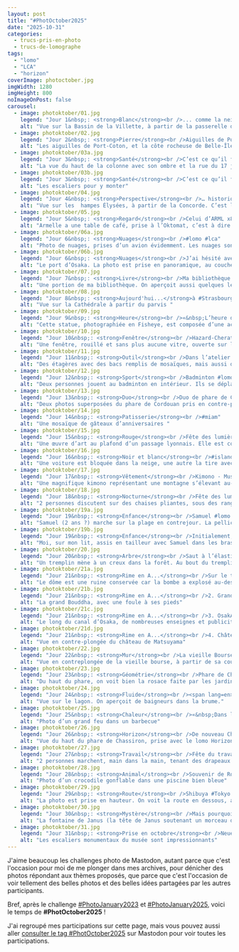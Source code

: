 ```yaml
---
layout: post
title: "#PhotOctober2025"
date: "2025-10-31"
categories: 
  - trucs-pris-en-photo
  - trucs-de-lomographe
tags: 
  - "lomo"
  - "LCA"
  - "horizon"
coverImage: photoctober.jpg
imgWidth: 1280
imgHeight: 800
noImageOnPost: false
carousel: 
  - image: photoktober/01.jpg
    legend: "Jour 1&nbsp;: <strong>Blanc</strong><br />... comme la neige sur la Bassin de la Villette #Paris #Lomo #LCA"
    alt: "Vue sur la Bassin de la Villette, à partir de la passerelle de la Moselle. Le canal est gelé, le quai est enneigé, tout comme les péniches le long du quai."
  - image: photoktober/02.jpg
    legend: "Jour 2&nbsp;: <strong>Pierre</strong><br />Aiguilles de Port-Coton, #BelleIleEnMer #Bretagne #Lomo #LCA"
    alt: "Les aiguilles de Port-Coton, et la côte rocheuse de Belle-Île, dans des tons un peu rouge (à cause de la pellicule)"
  - image: photoktober/03a.jpg
    legend: "Jour 3&nbsp;: <strong>Santé</strong><br />C’est ce qu’il faut avoir pour monter les 285&nbsp;marches de la Colonne de la Victoire #Berlin"
    alt: "La vue du haut de la colonne avec son ombre et la rue du 17 juin et la porte de Brandenburg"
  - image: photoktober/03b.jpg
    legend: "Jour 3&nbsp;: <strong>Santé</strong><br />C’est ce qu’il faut avoir pour monter les 285 marches de la Colonne de la Victoire #Berlin"
    alt: "Les escaliers pour y monter"
  - image: photoktober/04.jpg
    legend: "Jour 4&nbsp;: <strong>Perspective</strong><br />… historique #ChampsElysees #Paris #lomo #LCA"
    alt: "Vue sur les  hampes Élysées, à partir de la Concorde. C’est le soir, les lumières sont allumées et on voit aussi des phares de voitures."
  - image: photoktober/05.jpg
    legend: "Jour 5&nbsp;: <strong>Regard</strong><br />Celui d’ARML x8 🥰 #lomo #oktomat"
    alt: "Armelle a une table de café, prise à l’Oktomat, c’est à dire 8 fois de suite. L’appareil n’est pas parfait, et certaines de 8 cases sont plus ou moins rouges"
  - image: photoktober/06a.jpg
    legend: "Jour 6&nbsp;: <strong>Nuages</strong><br />#lomo #lca"
    alt: "Photo de nuages, prises d’un avion évidemment. Les nuages sont très blancs et lumineux, et le ciel, au-dessus, est très bleu."
  - image: photoktober/06b.jpg
    legend: "Jour 6&nbsp;: <strong>Nuages</strong><br />J’ai hésité avec cette photo du port d’Osaka 😇 #lomo #horizon #osaka"
    alt: "Le port d’Osaka. La photo est prise en panoramique, au coucher du soleil."
  - image: photoktober/07.jpg
    legend: "Jour 7&nbsp;: <strong>Livre</strong><br />Ma bibliothèque (fragment) #Strasbourg #Livres"
    alt: "Une portion de ma bibliothèque. On aperçoit aussi quelques legos, et quelques jeux, mais l’essentiel ce sont bien les livres."
  - image: photoktober/08.jpg
    legend: "Jour 8&nbsp;: <strong>Aujourd'hui...</strong>à #Strasbourg<br />Belles éclaircies ☀️ 18° - Le soleil se couchera à 18h53"
    alt: "Vue sur la Cathédrale à partir du parvis "
  - image: photoktober/09.jpg
    legend: "Jour 9&nbsp;: <strong>Heure</strong><br />«&nbsp;L’heure de tous&nbsp;», Cour du Havre à Paris (Gare St Lazare) #lomo #Fisheye #Paris"
    alt: "Cette statue, photographiée en Fisheye, est composée d’une accumulation d’horloges"
  - image: photoktober/10.jpg
    legend: "Jour 10&nbsp;: <strong>Fenêtre</strong><br />Hazard-Cheratte #urbex #lomo #lca"
    alt: "Une fenêtre, rouillé et sans plus aucune vitre, ouverte sur la nature"
  - image: photoktober/11.jpg
    legend: "Jour 11&nbsp;: <strong>Outil</strong><br />Dans l’atelier d’Invader #streetart"
    alt: "Des étagères avec des bacs remplis de mosaïques, mais aussi des nombres de peintures et divers outils"
  - image: photoktober/12.jpg
    legend: "Jour 12&nbsp;: <strong>Sport</strong><br />Badminton #lomo #lca"
    alt: "Deux personnes jouent au badminton en intérieur. Ils se déplacent donc la photo est floue."
  - image: photoktober/13.jpg
    legend: "Jour 13&nbsp;: <strong>Duo</strong><br />Duo de phare de Cordouan #lomo #lca"
    alt: "Deux photos superposées du phare de Cordouan pris en contre-plongée."
  - image: photoktober/14.jpg
    legend: "Jour 14&nbsp;: <strong>Patisserie</strong><br />#miam"
    alt: "Une mosaïque de gâteaux d’anniversaires "
  - image: photoktober/15.jpg
    legend: "Jour 15&nbsp;: <strong>Rouge</strong><br />Fête des lumières, à Lyon #lomo #lca"
    alt: "Une œuvre d’art au plafond d’un passage lyonnais. Elle est constituée de coulures avec des lampes en tombant comme des gouttes."
  - image: photoktober/16.jpg
    legend: "Jour 16&nbsp;: <strong>Noir et blanc</strong><br />#islande #lomo #lca"
    alt: "Une voiture est bloquée dans la neige, une autre la tire avec un treuil. Rien ne permet de distinguer le sol neigeux du ciel neigeux."
  - image: photoktober/17.jpg
    legend: "Jour 17&nbsp;: <strong>Vêtement</strong><br />Kimono - Musée Itchiku Kubota (久保田一竹美術館) #kimono #Japon"
    alt: "Une magnifique kimono représentant une montagne s’élevant au-dessus d’une forêt "
  - image: photoktober/18.jpg
    legend: "Jour 18&nbsp;: <strong>Nocturne</strong><br />Fête des lumière (encore) #lyon #lomo #lca"
    alt: "2 personnes discutent sur des chaises pliantes, sous des rangées de guirlandes d’ampoules qui font une lumière verte"
  - image: photoktober/19a.jpg
    legend: "Jour 19&nbsp;: <strong>Enfance</strong><br />Samuel #lomo #lca #redscale"
    alt: "Samuel (2 ans ?) marche sur la plage en contrejour. La pellicule redscale donne un ton rouge à l’ensemble"
  - image: photoktober/19b.jpg
    legend: "Jour 19&nbsp;: <strong>Enfance</strong><br />Initialement, j’avais pensé à celle-là… mais manifestement ce n’est pas moi qui l’ai prise, donc ce serait tricher 😇"
    alt: "Moi, sur mon lit, assis en tailleur avec Samuel dans les bras "
  - image: photoktober/20.jpg
    legend: "Jour 20&nbsp;: <strong>Arbre</strong><br />Saut à l’élastique à vélo dans les arbres #lomo #horizon"
    alt: "Un tremplin mène à un creux dans la forêt. Au bout du tremplin, on voit un cycliste prêt à sauter (à l’élastique) "
  - image: photoktober/21a.jpg
    legend: "Jour 21&nbsp;: <strong>Rime en A...</strong><br />Sur le thème du Japon, donc&nbsp;:<br />1. Le mémorial de la bombe A, HiroshimA"
    alt: "Le dôme est une ruine conservée car la bombe a explosé au-dessus."
  - image: photoktober/21b.jpg
    legend: "Jour 21&nbsp;: <strong>Rime en A...</strong><br />2. Grand BouddhA de KamakurA"
    alt: "La grand Bouddha, avec une foule à ses pieds"
  - image: photoktober/21c.jpg
    legend: "Jour 21&nbsp;: <strong>Rime en A...</strong><br />3. OsakA"
    alt: "Le long du canal d’Osaka, de nombreuses enseignes et publicités lumineuses "
  - image: photoktober/21d.jpg
    legend: "Jour 21&nbsp;: <strong>Rime en A...</strong><br />4. Château de KamakurA"
    alt: "Vue en contre-plongée du château de Matsuyama"
  - image: photoktober/22.jpg
    legend: "Jour 22&nbsp;: <strong>Mur</strong><br />La vieille Bourse #lille #lomo #horizon"
    alt: "Vue en contreplongée de la vieille bourse, à partir de sa cour"
  - image: photoktober/23.jpg
    legend: "Jour 23&nbsp;: <strong>Géométrie</strong><br />Phare de Chassiron #lomo #horizon"
    alt: "Du haut du phare, on voit bien la rosace faite par les jardins à son pied"
  - image: photoktober/24.jpg
    legend: "Jour 24&nbsp;: <strong>Fluide</strong><br /><span lang=en>Blue Lagoon</span> #iceland #lomo #horizon"
    alt: "Vue sur le lagon. On aperçoit de baigneurs dans la brume."
  - image: photoktober/25.jpg
    legend: "Jour 25&nbsp;: <strong>Chaleur</strong><br />«&nbsp;Dans la Vosges&nbsp;» #lomo #lca"
    alt: "Photo d’un grand feu dans un barbecue"
  - image: photoktober/26.jpg
    legend: "Jour 26&nbsp;: <strong>Horizon</strong><br />De nouveau Chassiron, de nouveau Horizon #lomo #horizon"
    alt: "Vue du haut du phare de Chassiron, prise avec le lomo Horizon (donc panoramique)"
  - image: photoktober/27.jpg
    legend: "Jour 27&nbsp;: <strong>Travail</strong><br />Fête du travail #Strasbourg"
    alt: "2 personnes marchent, main dans la main, tenant des drapeaux dans l’autre main (SDLT, XR)"
  - image: photoktober/28.jpg
    legend: "Jour 28&nbsp;: <strong>Animal</strong><br />Souvenir de Royan #lomo #lca"
    alt: "Photo d’un crocodile gonflable dans une piscine bien bleue"
  - image: photoktober/29.jpg
    legend: "Jour 29&nbsp;: <strong>Route</strong><br />Shibuya #Tokyo #Japon #Japan #lomo #horizon"
    alt: "La photo est prise en hauteur. On voit la route en dessous, avec du trafic, mais aussi une passerelle à gauche et une bretelle à droite. Elle a été prise à Shibuya dans un environnement urbain."
  - image: photoktober/30.jpg
    legend: "Jour 30&nbsp;: <strong>Mystère</strong><br />Mais pourquoi diable l’eau de la fontaine de Janus était elle verte&nbsp;? #strasbourg #lomo #lca"
    alt: "La fontaine de Janus (la tête de Janus soutenant un morceau d’Aqueduc) charrie une eau verte fluo"
  - image: photoktober/31.jpg
    legend: "Jour 31&nbsp;: <strong>Prise en octobre</strong><br />Neues Museum #Berlin"
    alt: "Les escaliers monumentaux du musée sont impressionnants"
---
```


<p>J'aime beaucoup les challenges photo de Mastodon, autant parce que c'est l'occasion pour moi de me plonger dans mes archives, pour dénicher des photos répondant aux thèmes proposés, que parce que c'est l'occasion de voir tellement des belles photos et des belles idées partagées par les autres participants.</p>

<p>Bref, après le challenge <a href="/2023/01/photojanuary2023/">#PhotoJanuary2023</a> et <a href="/2025/01/photojanuary/">#PhotoJanuary2025</a>, voici le temps de <strong>#PhotOctober2025</strong>&nbsp;!</p>

<p>J'ai regroupé mes participations sur cette page, mais vous pouvez aussi aller <a href="https://mamot.fr/deck/tags/PhotOctober2025">consulter le tag #PhotOctober2025</a> sur Mastodon pour voir toutes les participations.</p>

